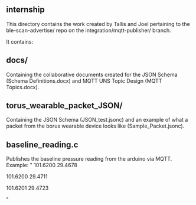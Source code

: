 ## internship
This directory contains the work created by Tallis and Joel pertaining to the ble-scan-advertise/ repo on the integration/mqtt-publisher/ branch.

It contains:

## docs/
Containing the collaborative documents created for the JSON Schema (Schema Definitions.docx) and MQTT UNS Topic Design (MQTT Topics.docx).

## torus_wearable_packet_JSON/
Containing the JSON Schema (JSON_test.jsonc) and an example of what a packet from the borus wearable device looks like (Sample_Packet.jsonc).

## baseline_reading.c
Publishes the baseline pressure reading from the arduino via MQTT.
Example:
"
101.6200 29.4678

101.6200 29.4711

101.6201 29.4723

"
